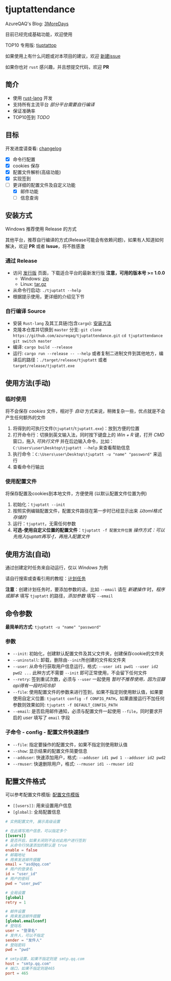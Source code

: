 # tjuptattendance

AzureQAQ's Blog: [3MoreDays](https://azureqaq.github.io)

目前已经完成基础功能，欢迎使用

TOP10 专用版: [tjuptattop](https://www.3moredays.com/tjuptatt/)

如果使用上有什么问题或对本项目的建议，欢迎 [新建issue](https://github.com/azureqaq/tjuptattendance/issues/new)

如果你也对 `rust` 感兴趣，并且想提交代码，欢迎 **PR**


## 简介
- 使用 [rust-lang](https://www.rust-lang.org/) 开发
- 支持所有主流平台 *部分平台需要自行编译*
- 保证准确率
- TOP10签到 *TODO*


## 目标

开发进度请查看: [changelog](./CHANGELOG.md)

- [x] 命令行配置
- [x] cookies 保存
- [x] 配置文件解析(高级功能)
- [x] 实现签到
- [ ] 更详细的配置文件及自定义功能
  - [x] 邮件功能
  - [ ] 信息查询

## 安装方式
Windows 推荐使用 Release 的方式

其他平台，推荐自行编译的方式(Release可能会有依赖问题)，如果有人知道如何解决，欢迎 **PR** 或者 **Issue**，将不胜感激

### 通过 Release
- 访问 [发行版](https://github.com/azureqaq/tjuptattendance/releases) 页面，下载适合平台的最新发行版 **注意，可用的版本号 >= 1.0.0**
  - Windows: [zip](https://github.com/azureqaq/tjuptattendance/releases/latest/download/tjuptatt-x86_64-pc-windows-msvc.zip)
  - Linux: [tar.gz](https://github.com/azureqaq/tjuptattendance/releases/latest/download/tjuptatt-x86_64-unknown-linux-gnu.tar.gz)
- 从命令行启动: `./tjuptatt --help`
- 根据提示使用，更详细的介绍见下节

### 自行编译 Source
- 安装 `Rust-lang` 及其工具链(包含`cargo`): [安装方法](https://www.rust-lang.org/tools/install)
- 克隆本仓库并切换到 `master` 分支: `git clone https://github.com/azureqaq/tjuptattendance.git` `cd tjuptattendance` `git switch master`
- 编译: `cargo build --release`
- 运行: `cargo run --release -- --help` 或者复制二进制文件到其他地方，编译后的路径：`./target/release/tjuptatt` 或者 `target/release/tjuptatt.exe`

## 使用方法(手动)
### 临时使用
将不会保存 *cookies* 文件，相对于 *自动* 方式来说，稍微复杂一些，优点就是不会产生任何额外的文件

1. 将得到的可执行文件(`tjuptatt`/`tjuptatt.exe`)：放到方便的位置
2. 打开命令行：切换到英文输入法，同时按下键盘上的 *Win + R* 键，打开 *CMD* 窗口，拖入 *可执行文件* 并在后边输入命令，比如：`C:\Users\user\Desktop\tjuptatt --help` 来查看帮助信息
3. 执行命令：`C:\Users\user\Desktop\tjuptatt -u "name" "password"` 来运行
4. 查看命令行输出

### 使用配置文件
将保存配置及cookies到本地文件，方便使用 (以默认配置文件位置为例)

1. 初始化：`tjuptatt --init`
2. 按照实例编辑配置文件，配置文件路径在第一步时已经显示出来 *以toml格式存储的*
3. 运行：`tjuptatt`，无需任何参数
4. **可选-使用自定义位置的配置文件**：`tjuptatt -f 配置文件位置` *操作方式：可以先拖入tjuptatt再写-f，再拖入配置文件*


## 使用方法(自动)
通过创建定时任务来自动运行，仅以 *Windows* 为例

请自行搜索或查看引用的教程：[计划任务](https://www.xitongcheng.com/jiaocheng/win10_article_47796.html)

**注意**：创建计划任务时，要添加参数的话，比如 `--email` 请在 *新建操作* 时，*程序或脚本* 填写 `tjuptatt` 的路径，*添加参数* 填写 `--email`

## 命令参数
**最简单的方式**: `tjuptatt -u "name" "password"`

### 参数
- `--init`: 初始化，创建默认配置文件及其父文件夹，创建保存cookie的文件夹
- `--uninstall`: 卸载，删除由`--init`所创建的文件和文件夹
- `--user`: 从命令行获取用户信息运行，格式: `--user id1 pwd1 --user id2 pwd2 ...` 此种方式不需要 `--init` 即可正常使用，不会留下任何文件
- `--retry`: 签到重试次数，必须与 `--user` 一起使用 *暂时不推荐使用，因为豆瓣api得有一段时间冷却*
- `--file`: 使用配置文件的参数来进行签到，如果不指定则使用默认值，如果要使用自定义位置: `tjuptatt config -f CONFIG_PATH`，如果直接运行不加任何参数则效果如同: `tjuptatt -f DEFAULT_CONFIG_PATH`
- `--email`: 是否启用邮件通知，必须与配置文件一起使用 `--file`，同时要求开启的 *user* 填写了 `email` 字段

### 子命令 - config - 配置文件快速操作
- `--file`: 指定要操作的配置文件，如果不指定则使用默认值
- `--show`: 显示结果的配置文件简要信息
- `--adduser`: 快速添加用户，格式: `--adduser id1 pwd 1 --adduser id2 pwd2`
- `--rmuser`: 快速删除用户，格式: `--rmuser id1 --rmuser id2`

## 配置文件格式

可以参考配置文件模版: [配置文件模版](https://github.com/azureqaq/tjuptattendance/blob/master/config_template.toml)

- `[[users]]`: 用来设置用户信息
- `[global]`: 全局配置信息

```toml
# 实例配置文件, 展示高级设置

# 在此填写用户信息，可以指定多个
[[users]]
# 是否开启，如果关闭则不会对此用户进行签到
# 从命令行快速添加的默认是 true
enable = false
# 邮箱地址
# 用来发送邮件提醒
email = "asd@qq.com"
# 用户的登录名
id = "user_id"
# 用户的密码
pwd = "user_pwd"

# 全局设置
[global]
retry = 1

# 邮件设置
# 用来发送邮件提醒
[global.emailconf]
# 登陆名
user = "登录名"
# 发件人，可以不指定
sender = "发件人"
# 登陆密码
pwd = "pwd"

# smtp设置，如果不指定则是 smtp.qq.com
host = "smtp.qq.com"
# 端口，如果不指定则是465
port = 465
```
